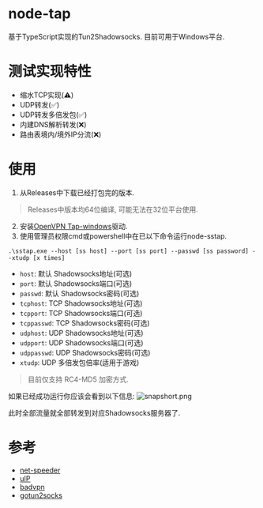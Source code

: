 # node-tap
基于TypeScript实现的Tun2Shadowsocks.
目前可用于Windows平台.

# 测试实现特性
* 缩水TCP实现(⚠️)
* UDP转发(✅)
* UDP转发多倍发包(✅)
* 内建DNS解析转发(❌)
* 路由表境内/境外IP分流(❌)

# 使用

1) 从Releases中下载已经打包完的版本.
> Releases中版本均64位编译, 可能无法在32位平台使用.
2) 安装[OpenVPN Tap-windows](https://swupdate.openvpn.org/community/releases/tap-windows-9.21.2.exe)驱动.
3) 使用管理员权限cmd或powershell中在已以下命令运行node-sstap.
```
.\sstap.exe --host [ss host] --port [ss port] --passwd [ss password] --xtudp [x times]
```

* `host`: 默认 Shadowsocks地址(可选)
* `port`: 默认 Shadowsocks端口(可选)
* `passwd`: 默认 Shadowsocks密码(可选)
* `tcphost`: TCP Shadowsocks地址(可选)
* `tcpport`: TCP Shadowsocks端口(可选)
* `tcppasswd`: TCP Shadowsocks密码(可选)
* `udphost`: UDP Shadowsocks地址(可选)
* `udpport`: UDP Shadowsocks端口(可选)
* `udppasswd`: UDP Shadowsocks密码(可选)
* `xtudp`: UDP 多倍发包倍率(适用于游戏)

> 目前仅支持 RC4-MD5 加密方式.

如果已经成功运行你应该会看到以下信息:
![snapshort.png](https://i.loli.net/2018/03/31/5abf7da82d4d1.png)

此时全部流量就全部转发到对应Shadowsocks服务器了.

# 参考
* [net-speeder](https://github.com/snooda/net-speeder)
* [uIP](https://en.wikipedia.org/wiki/UIP_(micro_IP))
* [badvpn](https://github.com/ambrop72/badvpn)
* [gotun2socks](https://github.com/yinghuocho/gotun2socks)
